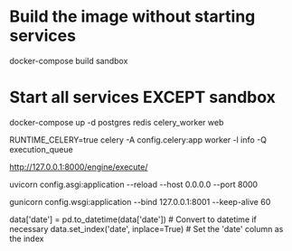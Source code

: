 # Build the image without starting services
docker-compose build sandbox

# Start all services EXCEPT sandbox
docker-compose up -d postgres redis celery_worker web


RUNTIME_CELERY=true celery -A config.celery:app worker -l info -Q execution_queue


http://127.0.0.1:8000/engine/execute/  

uvicorn config.asgi:application --reload --host 0.0.0.0 --port 8000

gunicorn config.wsgi:application --bind 127.0.0.1:8001 --keep-alive 60

data['date'] = pd.to_datetime(data['date'])  # Convert to datetime if necessary
data.set_index('date', inplace=True)  # Set the 'date' column as the index